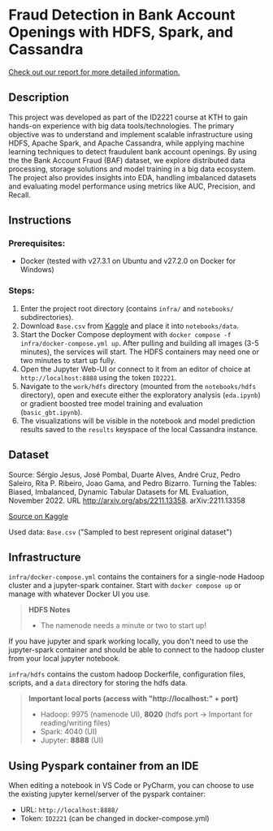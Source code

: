 # Fraud Detection in Bank Account Openings with HDFS, Spark, and Cassandra
[Check out our report for more detailed information.](https://github.com/user-attachments/files/17997292/ID2221_Group_report_project.pdf)

## Description
This project was developed as part of the ID2221 course at KTH to gain hands-on experience with big data tools/technologies. The primary objective was to understand and implement scalable infrastructure using HDFS, Apache Spark, and Apache Cassandra, while applying machine learning techniques to detect fraudulent bank account openings. By using the the Bank Account Fraud (BAF) dataset, we explore distributed data processing, storage solutions and model training in a big data ecosystem. The project also provides insights into EDA, handling imbalanced datasets and evaluating model performance using metrics like AUC, Precision, and Recall.

## Instructions
### Prerequisites:
- Docker (tested with v27.3.1 on Ubuntu and v27.2.0 on Docker for Windows)

### Steps:
1. Enter the project root directory (contains `infra/` and `notebooks/` subdirectories).
2. Download `Base.csv` from [Kaggle](https://www.kaggle.com/datasets/sgpjesus/bank-account-fraud-dataset-neurips-2022) and place it into `notebooks/data`.
3. Start the Docker Compose deployment with `docker compose -f infra/docker-compose.yml up`. After pulling and building all images (3-5 minutes), the services will start. The HDFS containers may need one or two minutes to start up fully.
4. Open the Jupyter Web-UI or connect to it from an editor of choice at `http://localhost:8888` using the token `ID2221`.
5. Navigate to the `work/hdfs` directory (mounted from the `notebooks/hdfs` directory), open and execute either the exploratory analysis (`eda.ipynb`) or gradient boosted tree model training and evaluation (`basic_gbt.ipynb`).
6. The visualizations will be visible in the notebook and model prediction results saved to the `results` keyspace of the local Cassandra instance.

## Dataset
Source: Sérgio Jesus, José Pombal, Duarte Alves, André Cruz, Pedro Saleiro, Rita P. Ribeiro, Joao Gama, and Pedro Bizarro. Turning the Tables: Biased, Imbalanced, Dynamic Tabular Datasets for ML Evaluation, November 2022.
URL http://arxiv.org/abs/2211.13358. arXiv:2211.13358

[Source on Kaggle](https://www.kaggle.com/datasets/sgpjesus/bank-account-fraud-dataset-neurips-2022)

Used data: `Base.csv` ("Sampled to best represent original dataset")

## Infrastructure
`infra/docker-compose.yml` contains the containers for a single-node Hadoop cluster and a jupyter-spark container.
Start with `docker compose up` or manage with whatever Docker UI you use.

> **HDFS Notes**
> - The namenode needs a minute or two to start up!
 
If you have jupyter and spark working locally, you don't need to use the jupyter-spark container and should be able to
connect to the hadoop cluster from your local jupyter notebook.

`infra/hdfs` contains the custom hadoop Dockerfile, configuration files, scripts, and a `data` directory for storing the hdfs data.

> **Important local ports (access with "http://localhost:" + port)**
> - Hadoop: 9975 (namenode UI), **8020** (hdfs port → Important for reading/writing files)
> - Spark: 4040 (UI)
> - Jupyter: **8888** (UI)

## Using Pyspark container from an IDE
When editing a notebook in VS Code or PyCharm, you can choose to use the existing jupyter kernel/server of the pyspark container:
- URL: `http://localhost:8888/`
- Token: `ID2221` (can be changed in docker-compose.yml)
